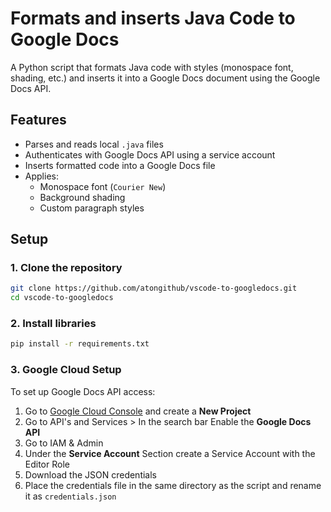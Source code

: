 # Formats and inserts Java Code to Google Docs 

A Python script that formats Java code with styles (monospace font, shading, etc.) and inserts it into a Google Docs document using the Google Docs API.

## Features

- Parses and reads local `.java` files
- Authenticates with Google Docs API using a service account
- Inserts formatted code into a Google Docs file
- Applies:
  - Monospace font (`Courier New`)
  - Background shading
  - Custom paragraph styles

## Setup

### 1. Clone the repository
```bash
git clone https://github.com/atongithub/vscode-to-googledocs.git
cd vscode-to-googledocs
```

### 2. Install libraries
```bash
pip install -r requirements.txt
```

### 3. Google Cloud Setup

To set up Google Docs API access:
1. Go to [Google Cloud Console](https://console.cloud.google.com/) and create a **New Project**
2. Go to API's and Services > In the search bar Enable the **Google Docs API**
3. Go to IAM & Admin
4. Under the **Service Account** Section create a Service Account with the Editor Role
5. Download the JSON credentials
6. Place the credentials file in the same directory as the script and rename it as `credentials.json`


